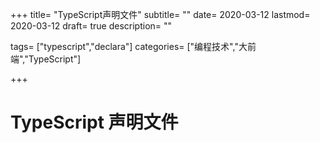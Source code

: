 +++
title= "TypeScript声明文件"
subtitle= ""
date= 2020-03-12
lastmod= 2020-03-12
draft= true
description= ""

tags= ["typescript","declara"]
categories= ["编程技术","大前端","TypeScript"]

+++

# TypeScript 声明文件
